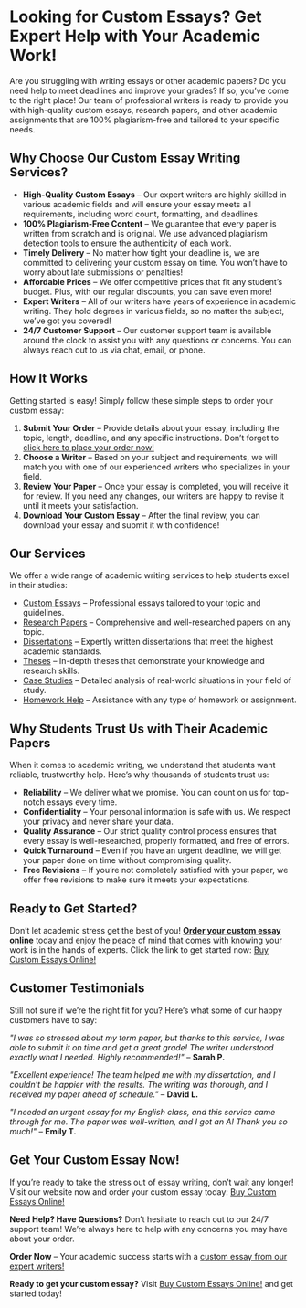 # Looking for Custom Essays? Get Expert Help with Your Academic Work!

Are you struggling with writing essays or other academic papers? Do you need help to meet deadlines and improve your grades? If so, you’ve come to the right place! Our team of professional writers is ready to provide you with high-quality custom essays, research papers, and other academic assignments that are 100% plagiarism-free and tailored to your specific needs.

## Why Choose Our Custom Essay Writing Services?

- **High-Quality Custom Essays** – Our expert writers are highly skilled in various academic fields and will ensure your essay meets all requirements, including word count, formatting, and deadlines.
- **100% Plagiarism-Free Content** – We guarantee that every paper is written from scratch and is original. We use advanced plagiarism detection tools to ensure the authenticity of each work.
- **Timely Delivery** – No matter how tight your deadline is, we are committed to delivering your custom essay on time. You won’t have to worry about late submissions or penalties!
- **Affordable Prices** – We offer competitive prices that fit any student’s budget. Plus, with our regular discounts, you can save even more!
- **Expert Writers** – All of our writers have years of experience in academic writing. They hold degrees in various fields, so no matter the subject, we’ve got you covered!
- **24/7 Customer Support** – Our customer support team is available around the clock to assist you with any questions or concerns. You can always reach out to us via chat, email, or phone.

## How It Works

Getting started is easy! Simply follow these simple steps to order your custom essay:

1. **Submit Your Order** – Provide details about your essay, including the topic, length, deadline, and any specific instructions. Don’t forget to [click here to place your order now!](https://tinyurl.com/topessay?keyword=buy+custom+essays+online)
2. **Choose a Writer** – Based on your subject and requirements, we will match you with one of our experienced writers who specializes in your field.
3. **Review Your Paper** – Once your essay is completed, you will receive it for review. If you need any changes, our writers are happy to revise it until it meets your satisfaction.
4. **Download Your Custom Essay** – After the final review, you can download your essay and submit it with confidence!

## Our Services

We offer a wide range of academic writing services to help students excel in their studies:

- [Custom Essays](https://tinyurl.com/topessay?keyword=buy+custom+essays+online) – Professional essays tailored to your topic and guidelines.
- [Research Papers](https://tinyurl.com/topessay?keyword=buy+custom+essays+online) – Comprehensive and well-researched papers on any topic.
- [Dissertations](https://tinyurl.com/topessay?keyword=buy+custom+essays+online) – Expertly written dissertations that meet the highest academic standards.
- [Theses](https://tinyurl.com/topessay?keyword=buy+custom+essays+online) – In-depth theses that demonstrate your knowledge and research skills.
- [Case Studies](https://tinyurl.com/topessay?keyword=buy+custom+essays+online) – Detailed analysis of real-world situations in your field of study.
- [Homework Help](https://tinyurl.com/topessay?keyword=buy+custom+essays+online) – Assistance with any type of homework or assignment.

## Why Students Trust Us with Their Academic Papers

When it comes to academic writing, we understand that students want reliable, trustworthy help. Here’s why thousands of students trust us:

- **Reliability** – We deliver what we promise. You can count on us for top-notch essays every time.
- **Confidentiality** – Your personal information is safe with us. We respect your privacy and never share your data.
- **Quality Assurance** – Our strict quality control process ensures that every essay is well-researched, properly formatted, and free of errors.
- **Quick Turnaround** – Even if you have an urgent deadline, we will get your paper done on time without compromising quality.
- **Free Revisions** – If you’re not completely satisfied with your paper, we offer free revisions to make sure it meets your expectations.

## Ready to Get Started?

Don’t let academic stress get the best of you! **[Order your custom essay online](https://tinyurl.com/topessay?keyword=buy+custom+essays+online)** today and enjoy the peace of mind that comes with knowing your work is in the hands of experts. Click the link to get started now: [Buy Custom Essays Online!](https://tinyurl.com/topessay?keyword=buy+custom+essays+online)

## Customer Testimonials

Still not sure if we’re the right fit for you? Here’s what some of our happy customers have to say:

_"I was so stressed about my term paper, but thanks to this service, I was able to submit it on time and get a great grade! The writer understood exactly what I needed. Highly recommended!"_ – **Sarah P.**

_"Excellent experience! The team helped me with my dissertation, and I couldn’t be happier with the results. The writing was thorough, and I received my paper ahead of schedule."_ – **David L.**

_"I needed an urgent essay for my English class, and this service came through for me. The paper was well-written, and I got an A! Thank you so much!"_ – **Emily T.**

## Get Your Custom Essay Now!

If you’re ready to take the stress out of essay writing, don’t wait any longer! Visit our website now and order your custom essay today: [Buy Custom Essays Online!](https://tinyurl.com/topessay?keyword=buy+custom+essays+online)

**Need Help? Have Questions?** Don’t hesitate to reach out to our 24/7 support team! We’re always here to help with any concerns you may have about your order.

**Order Now** – Your academic success starts with a [custom essay from our expert writers!](https://tinyurl.com/topessay?keyword=buy+custom+essays+online)

**Ready to get your custom essay?** Visit [Buy Custom Essays Online!](https://tinyurl.com/topessay?keyword=buy+custom+essays+online) and get started today!
